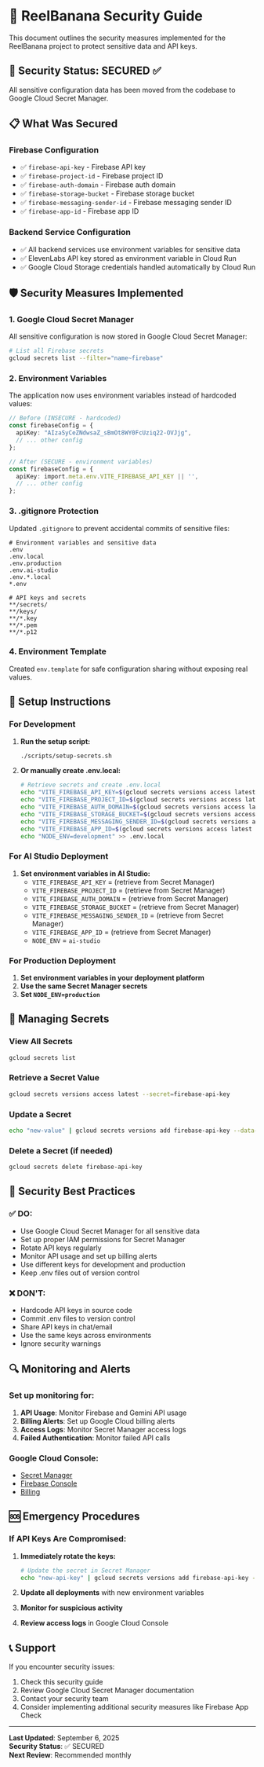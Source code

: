 # 🔐 ReelBanana Security Guide

This document outlines the security measures implemented for the ReelBanana project to protect sensitive data and API keys.

## 🚨 Security Status: SECURED ✅

All sensitive configuration data has been moved from the codebase to Google Cloud Secret Manager.

## 📋 What Was Secured

### Firebase Configuration
- ✅ `firebase-api-key` - Firebase API key
- ✅ `firebase-project-id` - Firebase project ID  
- ✅ `firebase-auth-domain` - Firebase auth domain
- ✅ `firebase-storage-bucket` - Firebase storage bucket
- ✅ `firebase-messaging-sender-id` - Firebase messaging sender ID
- ✅ `firebase-app-id` - Firebase app ID

### Backend Service Configuration
- ✅ All backend services use environment variables for sensitive data
- ✅ ElevenLabs API key stored as environment variable in Cloud Run
- ✅ Google Cloud Storage credentials handled automatically by Cloud Run

## 🛡️ Security Measures Implemented

### 1. Google Cloud Secret Manager
All sensitive configuration is now stored in Google Cloud Secret Manager:

```bash
# List all Firebase secrets
gcloud secrets list --filter="name~firebase"
```

### 2. Environment Variables
The application now uses environment variables instead of hardcoded values:

```typescript
// Before (INSECURE - hardcoded)
const firebaseConfig = {
  apiKey: "AIzaSyCeZNdwsaZ_sBmOt8WY0FcUziq22-OVJjg",
  // ... other config
};

// After (SECURE - environment variables)
const firebaseConfig = {
  apiKey: import.meta.env.VITE_FIREBASE_API_KEY || '',
  // ... other config
};
```

### 3. .gitignore Protection
Updated `.gitignore` to prevent accidental commits of sensitive files:

```
# Environment variables and sensitive data
.env
.env.local
.env.production
.env.ai-studio
.env.*.local
*.env

# API keys and secrets
**/secrets/
**/keys/
**/*.key
**/*.pem
**/*.p12
```

### 4. Environment Template
Created `env.template` for safe configuration sharing without exposing real values.

## 🚀 Setup Instructions

### For Development

1. **Run the setup script:**
   ```bash
   ./scripts/setup-secrets.sh
   ```

2. **Or manually create .env.local:**
   ```bash
   # Retrieve secrets and create .env.local
   echo "VITE_FIREBASE_API_KEY=$(gcloud secrets versions access latest --secret=firebase-api-key)" > .env.local
   echo "VITE_FIREBASE_PROJECT_ID=$(gcloud secrets versions access latest --secret=firebase-project-id)" >> .env.local
   echo "VITE_FIREBASE_AUTH_DOMAIN=$(gcloud secrets versions access latest --secret=firebase-auth-domain)" >> .env.local
   echo "VITE_FIREBASE_STORAGE_BUCKET=$(gcloud secrets versions access latest --secret=firebase-storage-bucket)" >> .env.local
   echo "VITE_FIREBASE_MESSAGING_SENDER_ID=$(gcloud secrets versions access latest --secret=firebase-messaging-sender-id)" >> .env.local
   echo "VITE_FIREBASE_APP_ID=$(gcloud secrets versions access latest --secret=firebase-app-id)" >> .env.local
   echo "NODE_ENV=development" >> .env.local
   ```

### For AI Studio Deployment

1. **Set environment variables in AI Studio:**
   - `VITE_FIREBASE_API_KEY` = (retrieve from Secret Manager)
   - `VITE_FIREBASE_PROJECT_ID` = (retrieve from Secret Manager)
   - `VITE_FIREBASE_AUTH_DOMAIN` = (retrieve from Secret Manager)
   - `VITE_FIREBASE_STORAGE_BUCKET` = (retrieve from Secret Manager)
   - `VITE_FIREBASE_MESSAGING_SENDER_ID` = (retrieve from Secret Manager)
   - `VITE_FIREBASE_APP_ID` = (retrieve from Secret Manager)
   - `NODE_ENV` = `ai-studio`

### For Production Deployment

1. **Set environment variables in your deployment platform**
2. **Use the same Secret Manager secrets**
3. **Set `NODE_ENV=production`**

## 🔧 Managing Secrets

### View All Secrets
```bash
gcloud secrets list
```

### Retrieve a Secret Value
```bash
gcloud secrets versions access latest --secret=firebase-api-key
```

### Update a Secret
```bash
echo "new-value" | gcloud secrets versions add firebase-api-key --data-file=-
```

### Delete a Secret (if needed)
```bash
gcloud secrets delete firebase-api-key
```

## 🚨 Security Best Practices

### ✅ DO:
- Use Google Cloud Secret Manager for all sensitive data
- Set up proper IAM permissions for Secret Manager
- Rotate API keys regularly
- Monitor API usage and set up billing alerts
- Use different keys for development and production
- Keep .env files out of version control

### ❌ DON'T:
- Hardcode API keys in source code
- Commit .env files to version control
- Share API keys in chat/email
- Use the same keys across environments
- Ignore security warnings

## 🔍 Monitoring and Alerts

### Set up monitoring for:
1. **API Usage**: Monitor Firebase and Gemini API usage
2. **Billing Alerts**: Set up Google Cloud billing alerts
3. **Access Logs**: Monitor Secret Manager access logs
4. **Failed Authentication**: Monitor failed API calls

### Google Cloud Console:
- [Secret Manager](https://console.cloud.google.com/security/secret-manager)
- [Firebase Console](https://console.firebase.google.com)
- [Billing](https://console.cloud.google.com/billing)

## 🆘 Emergency Procedures

### If API Keys Are Compromised:

1. **Immediately rotate the keys:**
   ```bash
   # Update the secret in Secret Manager
   echo "new-api-key" | gcloud secrets versions add firebase-api-key --data-file=-
   ```

2. **Update all deployments** with new environment variables

3. **Monitor for suspicious activity**

4. **Review access logs** in Google Cloud Console

## 📞 Support

If you encounter security issues:

1. Check this security guide
2. Review Google Cloud Secret Manager documentation
3. Contact your security team
4. Consider implementing additional security measures like Firebase App Check

---

**Last Updated**: September 6, 2025  
**Security Status**: ✅ SECURED  
**Next Review**: Recommended monthly
